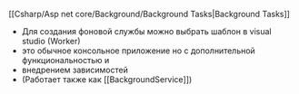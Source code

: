 [[Csharp/Asp net core/Background/Background Tasks|Background Tasks]]

- Для создания фоновой службы можно выбрать шаблон в visual studio (Worker)
- это обычное консольное приложение но с дополнительной функциональностью и
- внедрением зависимостей
- (Работает также как [[BackgroundService]])